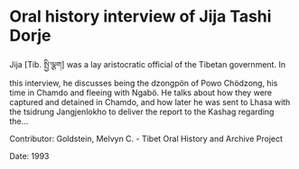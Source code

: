 # Oral history interview of Jija Tashi Dorje  
Jija [Tib. སྤྱི་ལྕག] was a lay aristocratic official of the Tibetan government. In this interview, he discusses being the dzongpön of Powo Chödzong, his time in Chamdo and fleeing with Ngabö. He talks about how they were captured and detained in Chamdo, and how later he was sent to Lhasa with the tsidrung Jangjenlokho to deliver the report to the Kashag regarding the... 

Contributor: Goldstein, Melvyn C. - Tibet Oral History and Archive Project  

Date:
1993  

